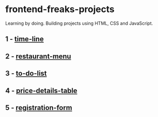 # frontend-freaks-projects
Learning by doing. Building projects using HTML, CSS and JavaScript.

## 1 - [time-line](1-time-line)
## 2 - [restaurant-menu](2-restaurant-menu)
## 3 - [to-do-list](3-to-do-list)
## 4 - [price-details-table](4-price-details-table)
## 5 - [registration-form](5-registration-form)
